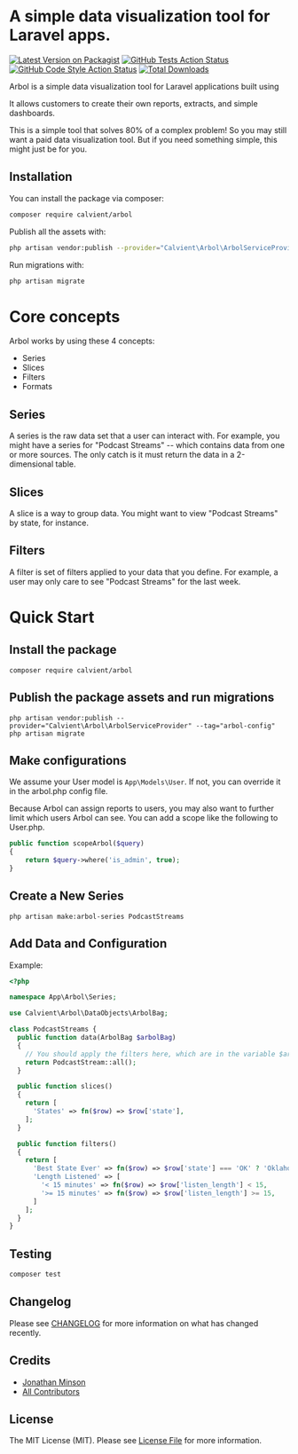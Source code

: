 # A simple data visualization tool for Laravel apps.

[![Latest Version on Packagist](https://img.shields.io/packagist/v/calvient/arbol.svg?style=flat-square)](https://packagist.org/packages/calvient/arbol)
[![GitHub Tests Action Status](https://img.shields.io/github/actions/workflow/status/calvient/arbol/run-tests.yml?branch=main&label=tests&style=flat-square)](https://github.com/calvient/arbol/actions?query=workflow%3Arun-tests+branch%3Amain)
[![GitHub Code Style Action Status](https://img.shields.io/github/actions/workflow/status/calvient/arbol/fix-php-code-style-issues.yml?branch=main&label=code%20style&style=flat-square)](https://github.com/calvient/arbol/actions?query=workflow%3A"Fix+PHP+code+style+issues"+branch%3Amain)
[![Total Downloads](https://img.shields.io/packagist/dt/calvient/arbol.svg?style=flat-square)](https://packagist.org/packages/calvient/arbol)

Arbol is a simple data visualization tool for Laravel applications built using

It allows customers to create their own reports, extracts, and simple dashboards.

This is a simple tool that solves 80% of a complex problem! So you may still want a paid data visualization tool. But if you need something simple, this might just be for you.

## Installation

You can install the package via composer:

```bash
composer require calvient/arbol
```

Publish all the assets with:

```bash
php artisan vendor:publish --provider="Calvient\Arbol\ArbolServiceProvider"
```

Run migrations with:

```bash
php artisan migrate
```

# Core concepts
Arbol works by using these 4 concepts:
* Series
* Slices
* Filters
* Formats

## Series
A series is the raw data set that a user can interact with. For example, you might have a series for "Podcast Streams" -- which contains data from one or more sources. The only catch is it must return the data in a 2-dimensional table.

## Slices
A slice is a way to group data. You might want to view "Podcast Streams" by state, for instance.

## Filters
A filter is set of filters applied to your data that you define. For example, a user may only care to see "Podcast Streams" for the last week.

# Quick Start
## Install the package
`composer require calvient/arbol`

## Publish the package assets and run migrations
`php artisan vendor:publish --provider="Calvient\Arbol\ArbolServiceProvider" --tag="arbol-config"`
`php artisan migrate`

## Make configurations
We assume your User model is `App\Models\User`. If not, you can override it in the arbol.php config file.

Because Arbol can assign reports to users, you may also want to further limit which users Arbol can see. You can add a scope like the following to User.php.

```php
public function scopeArbol($query)
{
    return $query->where('is_admin', true);
}
```

## Create a New Series
`php artisan make:arbol-series PodcastStreams`

## Add Data and Configuration
Example:

```php
<?php

namespace App\Arbol\Series;

use Calvient\Arbol\DataObjects\ArbolBag;

class PodcastStreams {
  public function data(ArbolBag $arbolBag)
  {
    // You should apply the filters here, which are in the variable $arbolBag.
    return PodcastStream::all();
  }

  public function slices()
  {
    return [
      'States' => fn($row) => $row['state'],
    ];
  }

  public function filters()
  {
    return [
      'Best State Ever' => fn($row) => $row['state'] === 'OK' ? 'Oklahoma' : 'Everyone else',
      'Length Listened' => [
        '< 15 minutes' => fn($row) => $row['listen_length'] < 15,
        '>= 15 minutes' => fn($row) => $row['listen_length'] >= 15,
      ]
    ];
  }
}
```

## Testing

```bash
composer test
```

## Changelog

Please see [CHANGELOG](CHANGELOG.md) for more information on what has changed recently.

## Credits

- [Jonathan Minson](https://github.com/jonathanminson)
- [All Contributors](../../contributors)

## License

The MIT License (MIT). Please see [License File](LICENSE.md) for more information.

